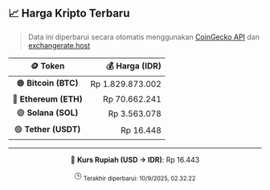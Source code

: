 

<!-- HARGA_KRIPTO -->
## 📈 Harga Kripto Terbaru

> Data ini diperbarui secara otomatis menggunakan [CoinGecko API](https://www.coingecko.com/) dan [exchangerate.host](https://exchangerate.host/)

<div align="center">

| 🪙 Token | 💰 Harga (IDR) |
|:------:|---------------:|
| 🟠 **Bitcoin (BTC)**   | Rp 1.829.873.002 |
| 🔵 **Ethereum (ETH)**  | Rp 70.662.241 |
| 🟣 **Solana (SOL)**    | Rp 3.563.078 |
| 🟢 **Tether (USDT)**   | Rp 16.448 |

---

💱 **Kurs Rupiah (USD → IDR)**: Rp 16.443

🕒 <sub>Terakhir diperbarui: 10/9/2025, 02.32.22</sub>

</div>
<!-- /HARGA_KRIPTO -->